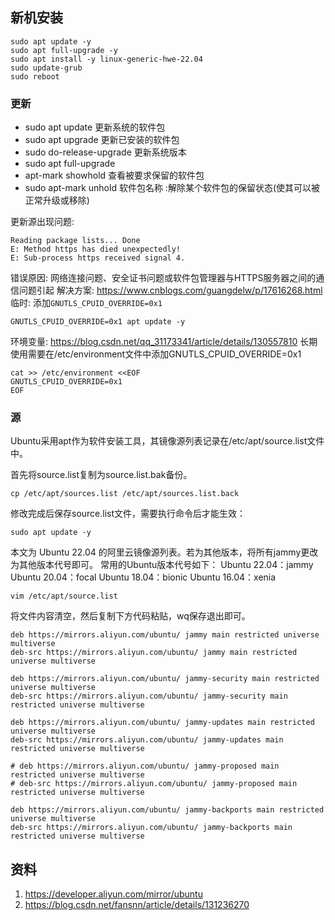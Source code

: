 ## 新机安装
```shell
sudo apt update -y
sudo apt full-upgrade -y
sudo apt install -y linux-generic-hwe-22.04
sudo update-grub
sudo reboot
```

### 更新
- sudo apt update 更新系统的软件包
- sudo apt upgrade 更新已安装的软件包
- sudo do-release-upgrade 更新系统版本
- sudo apt full-upgrade
- apt-mark showhold 查看被要求保留的软件包
- sudo apt-mark unhold 软件包名称 :解除某个软件包的保留状态(使其可以被正常升级或移除)

更新源出现问题:
```
Reading package lists... Done
E: Method https has died unexpectedly!
E: Sub-process https received signal 4.
```

错误原因: 网络连接问题、安全证书问题或软件包管理器与HTTPS服务器之间的通信问题引起
解决方案:
https://www.cnblogs.com/guangdelw/p/17616268.html
临时: 添加`GNUTLS_CPUID_OVERRIDE=0x1`
```
GNUTLS_CPUID_OVERRIDE=0x1 apt update -y
```

环境变量:
https://blog.csdn.net/qq_31173341/article/details/130557810
长期使用需要在/etc/environment文件中添加GNUTLS_CPUID_OVERRIDE=0x1
```shell
cat >> /etc/environment <<EOF
GNUTLS_CPUID_OVERRIDE=0x1
EOF
```

### 源


Ubuntu采用apt作为软件安装工具，其镜像源列表记录在/etc/apt/source.list文件中。

首先将source.list复制为source.list.bak备份。

```shell
cp /etc/apt/sources.list /etc/apt/sources.list.back
```

修改完成后保存source.list文件，需要执行命令后才能生效：

```shell
sudo apt update -y
```

本文为 Ubuntu 22.04 的阿里云镜像源列表。若为其他版本，将所有jammy更改为其他版本代号即可。
常用的Ubuntu版本代号如下：
Ubuntu 22.04：jammy
Ubuntu 20.04：focal
Ubuntu 18.04：bionic
Ubuntu 16.04：xenia

```shell
vim /etc/apt/source.list
```

将文件内容清空，然后复制下方代码粘贴，wq保存退出即可。

```
deb https://mirrors.aliyun.com/ubuntu/ jammy main restricted universe multiverse
deb-src https://mirrors.aliyun.com/ubuntu/ jammy main restricted universe multiverse

deb https://mirrors.aliyun.com/ubuntu/ jammy-security main restricted universe multiverse
deb-src https://mirrors.aliyun.com/ubuntu/ jammy-security main restricted universe multiverse

deb https://mirrors.aliyun.com/ubuntu/ jammy-updates main restricted universe multiverse
deb-src https://mirrors.aliyun.com/ubuntu/ jammy-updates main restricted universe multiverse

# deb https://mirrors.aliyun.com/ubuntu/ jammy-proposed main restricted universe multiverse
# deb-src https://mirrors.aliyun.com/ubuntu/ jammy-proposed main restricted universe multiverse

deb https://mirrors.aliyun.com/ubuntu/ jammy-backports main restricted universe multiverse
deb-src https://mirrors.aliyun.com/ubuntu/ jammy-backports main restricted universe multiverse
```

## 资料
1. https://developer.aliyun.com/mirror/ubuntu
2. https://blog.csdn.net/fansnn/article/details/131236270
